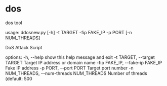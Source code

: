 # dos
dos tool

usage: ddosnew.py [-h] -t TARGET -fip FAKE_IP -p PORT [-n NUM_THREADS]

DoS Attack Script

options:
  -h, --help            show this help message and exit
  -t TARGET, --target TARGET
                        Target IP address or domain name
  -fip FAKE_IP, --fake-ip FAKE_IP
                        Fake IP address
  -p PORT, --port PORT  Target port number
  -n NUM_THREADS, --num-threads NUM_THREADS
                        Number of threads (default: 500
